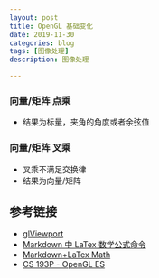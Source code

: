 ```yaml
---
layout: post
title: OpenGL 基础变化
date: 2019-11-30
categories: blog
tags: [图像处理]
description: 图像处理

---
```



### 向量/矩阵 点乘

* 结果为标量，夹角的角度或者余弦值

### 向量/矩阵 叉乘

* 叉乘不满足交换律
* 结果为向量/矩阵

## 参考链接

* [glViewport](https://www.khronos.org/registry/OpenGL-Refpages/gl4/html/glViewport.xhtml)
* [Markdown 中 LaTex 数学公式命令](https://juejin.im/post/5c0a27ee6fb9a049d05d8b70)
* [Markdown+LaTex Math](https://ming-lian.github.io/2019/03/30/Markdown-LaTexMath/)
* [CS 193P - OpenGL ES](https://web.stanford.edu/class/cs193p/cgi-bin/drupal/node/79)